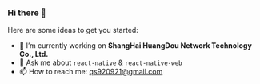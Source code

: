 ### Hi there 👋

Here are some ideas to get you started:

- 🔭 I’m currently working on **ShangHai HuangDou Network Technology Co., Ltd.** 
- 💬 Ask me about  `react-native` & `react-native-web`
- 📫 How to reach me: qs920921@gmail.com

